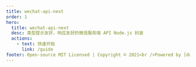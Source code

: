 ```yaml
---
title: wechat-api-next
order: 1
hero:
  title: wechat-api-next
  desc: 类型提示友好，响应友好的微信服务端 API Node.js 封装
  actions:
    - text: 快速开始
      link: /guide
footer: Open-source MIT Licensed | Copyright © 2021<br />Powered by [dumi](https://d.umijs.org)
---
```

